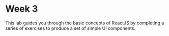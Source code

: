 # Week 3

This lab guides you through the basic concepts of ReactJS by completing a series of exercises to produce a set of simple UI components.
